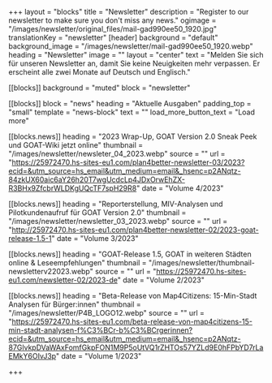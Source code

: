 +++
layout = "blocks"
title = "Newsletter"
description = "Register to our newsletter to make sure you don't miss any news."
ogimage = "/images/newsletter/original_files/mail-gad990ee50_1920.jpg"
translationKey = "newsletter"
[header]
background = "default"
background_image = "/images/newsletter/mail-gad990ee50_1920.webp"
heading = "Newsletter"
image = ""
layout = "center"
text = "Melden Sie sich für unseren Newsletter an, damit Sie keine Neuigkeiten mehr verpassen. Er erscheint alle zwei Monate auf Deutsch und Englisch."

[[blocks]]
background = "muted"
block = "newsletter"

[[blocks]]
block = "news"
heading = "Aktuelle Ausgaben"
padding_top = "small"
template = "news-block"
text = ""
load_more_button_text = "Load more"

[[blocks.news]]
heading = "2023 Wrap-Up, GOAT Version 2.0 Sneak Peek und GOAT-Wiki jetzt online"
thumbnail = "/images/newsletter/newsleter_04_2023.webp"
source = ""
url = "https://25972470.hs-sites-eu1.com/plan4better-newsletter-03/2023?ecid=&utm_source=hs_email&utm_medium=email&_hsenc=p2ANqtz-84zkUX60aic6aY26h20T7wgUcdcLp4JDxOrwEhZX-R3BHx9ZfcbrWLDKgUQcTF7spH29R8"
date = "Volume 4/2023"

[[blocks.news]]
heading = "Reporterstellung, MIV-Analysen und Pilotkundenaufruf für GOAT Version 2.0"
thumbnail = "/images/newsletter/newsletter_03_2023.webp"
source = ""
url = "http://25972470.hs-sites-eu1.com/plan4better-newsletter-02/2023-goat-release-1.5-1"
date = "Volume 3/2023"

[[blocks.news]]
heading = "GOAT-Release 1.5, GOAT in weiteren Städten online & Leseempfehlungen"
thumbnail = "/images/newsletter/thumbnail-newsletterv22023.webp"
source = ""
url = "https://25972470.hs-sites-eu1.com/newsletter-02/2023-de"
date = "Volume 2/2023"

[[blocks.news]]
heading = "Beta-Release von Map4Citizens: 15-Min-Stadt Analysen für Bürger:innen"
thumbnail = "/images/newsletter/P4B_LOGO12.webp"
source = ""
url = "https://25972470.hs-sites-eu1.com/beta-release-von-map4citizens-15-min-stadt-analysen-f%C3%BCr-b%C3%BCrgerinnen?ecid=&utm_source=hs_email&utm_medium=email&_hsenc=p2ANqtz-87GlvkpDVaWAxFomfGkpFON1M9P5oUtVQ1rZHTOs57YZLd9E0hFPbYD7rLaEMkY6OIvJ3p"
date = "Volume 1/2023"






+++




